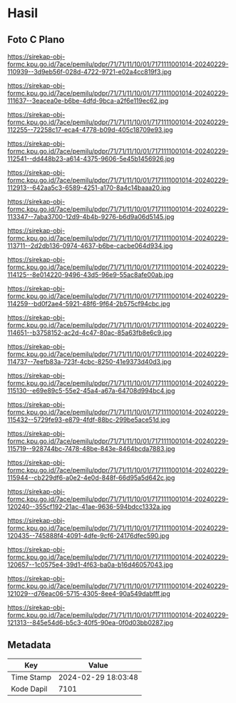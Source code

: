 # Hasil

## Foto C Plano

https://sirekap-obj-formc.kpu.go.id/7ace/pemilu/pdpr/71/71/11/10/01/7171111001014-20240229-110939--3d9eb56f-028d-4722-9721-e02a4cc819f3.jpg

https://sirekap-obj-formc.kpu.go.id/7ace/pemilu/pdpr/71/71/11/10/01/7171111001014-20240229-111637--3eacea0e-b6be-4dfd-9bca-a2f6e119ec62.jpg

https://sirekap-obj-formc.kpu.go.id/7ace/pemilu/pdpr/71/71/11/10/01/7171111001014-20240229-112255--72258c17-eca4-4778-b09d-405c18709e93.jpg

https://sirekap-obj-formc.kpu.go.id/7ace/pemilu/pdpr/71/71/11/10/01/7171111001014-20240229-112541--dd448b23-a614-4375-9606-5e45b1456926.jpg

https://sirekap-obj-formc.kpu.go.id/7ace/pemilu/pdpr/71/71/11/10/01/7171111001014-20240229-112913--642aa5c3-6589-4251-a170-8a4c14baaa20.jpg

https://sirekap-obj-formc.kpu.go.id/7ace/pemilu/pdpr/71/71/11/10/01/7171111001014-20240229-113347--7aba3700-12d9-4b4b-9276-b6d9a06d5145.jpg

https://sirekap-obj-formc.kpu.go.id/7ace/pemilu/pdpr/71/71/11/10/01/7171111001014-20240229-113711--2d2db136-0974-4637-b6be-cacbe064d934.jpg

https://sirekap-obj-formc.kpu.go.id/7ace/pemilu/pdpr/71/71/11/10/01/7171111001014-20240229-114125--8e014220-9496-43d5-96e9-55ac8afe00ab.jpg

https://sirekap-obj-formc.kpu.go.id/7ace/pemilu/pdpr/71/71/11/10/01/7171111001014-20240229-114259--bd0f2ae4-5921-48f6-9f64-2b575cf94cbc.jpg

https://sirekap-obj-formc.kpu.go.id/7ace/pemilu/pdpr/71/71/11/10/01/7171111001014-20240229-114651--b3758152-ac2d-4c47-80ac-85a63fb8e6c9.jpg

https://sirekap-obj-formc.kpu.go.id/7ace/pemilu/pdpr/71/71/11/10/01/7171111001014-20240229-114737--7eefb83a-723f-4cbc-8250-41e9373d40d3.jpg

https://sirekap-obj-formc.kpu.go.id/7ace/pemilu/pdpr/71/71/11/10/01/7171111001014-20240229-115130--e69e89c5-55e2-45a4-a67a-64708d994bc4.jpg

https://sirekap-obj-formc.kpu.go.id/7ace/pemilu/pdpr/71/71/11/10/01/7171111001014-20240229-115432--5729fe93-e879-4fdf-88bc-299be5ace51d.jpg

https://sirekap-obj-formc.kpu.go.id/7ace/pemilu/pdpr/71/71/11/10/01/7171111001014-20240229-115719--928744bc-7478-48be-843e-8464bcda7883.jpg

https://sirekap-obj-formc.kpu.go.id/7ace/pemilu/pdpr/71/71/11/10/01/7171111001014-20240229-115944--cb229df6-a0e2-4e0d-848f-66d95a5d642c.jpg

https://sirekap-obj-formc.kpu.go.id/7ace/pemilu/pdpr/71/71/11/10/01/7171111001014-20240229-120240--355cf192-21ac-41ae-9636-594bdcc1332a.jpg

https://sirekap-obj-formc.kpu.go.id/7ace/pemilu/pdpr/71/71/11/10/01/7171111001014-20240229-120435--745888f4-4091-4dfe-9cf6-24176dfec590.jpg

https://sirekap-obj-formc.kpu.go.id/7ace/pemilu/pdpr/71/71/11/10/01/7171111001014-20240229-120657--1c0575e4-39d1-4f63-ba0a-b16d46057043.jpg

https://sirekap-obj-formc.kpu.go.id/7ace/pemilu/pdpr/71/71/11/10/01/7171111001014-20240229-121029--d76eac06-5715-4305-8ee4-90a549dabfff.jpg

https://sirekap-obj-formc.kpu.go.id/7ace/pemilu/pdpr/71/71/11/10/01/7171111001014-20240229-121313--845e54d6-b5c3-40f5-90ea-0f0d03bb0287.jpg


## Metadata

| Key        | Value               |
| ---------- | ------------------- |
| Time Stamp | 2024-02-29 18:03:48 |
| Kode Dapil | 7101                |



